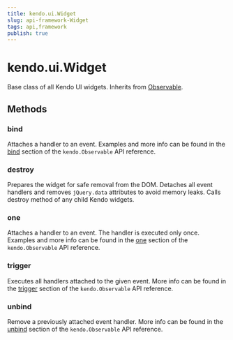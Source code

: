 ```yaml
---
title: kendo.ui.Widget
slug: api-framework-Widget
tags: api,framework
publish: true
---
```


# kendo.ui.Widget

Base class of all Kendo UI widgets. Inherits from [Observable](/api/framework/observable).

## Methods

### bind

Attaches a handler to an event. Examples and more info can be found in the [bind](/api/framework/observable#bind) section of the `kendo.Observable` API reference.

### destroy

Prepares the widget for safe removal from the DOM. Detaches all event handlers and removes `jQuery.data` attributes to avoid memory leaks. Calls destroy method of any child Kendo widgets.

### one

Attaches a handler to an event. The handler is executed only once. Examples and more info can be found in the [one](/api/framework/observable#one) section of the
`kendo.Observable` API reference.

### trigger

Executes all handlers attached to the given event. More info can be found in the [trigger](/api/framework/observable#trigger) section of the
`kendo.Observable` API reference.

### unbind

Remove a previously attached event handler. More info can be found in the [unbind](/api/framework/observable#unbind) section of the
`kendo.Observable` API reference.

